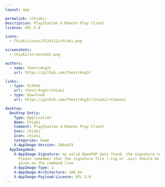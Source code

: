 ```yaml
---
layout: app

permalink: /Chiaki/
description: PlayStation 4 Remote Play Client
license: GPL-3.0

icons:
  - Chiaki/icons/512x512/chiaki.png

screenshots:
  - Chiaki/screenshot.png

authors:
  - name: thestr4ng3r
    url: https://github.com/thestr4ng3r

links:
  - type: GitHub
    url: thestr4ng3r/chiaki
  - type: Download
    url: https://github.com/thestr4ng3r/chiaki/releases

desktop:
  Desktop Entry:
    Type: Application
    Name: Chiaki
    Comment: PlayStation 4 Remote Play Client
    Exec: chiaki
    Icon: chiaki
    Categories: Game
    X-AppImage-Version: 2b6a419
  AppImageHub:
    X-AppImage-Signature: no valid OpenPGP data found. the signature could not be verified.
      Please remember that the signature file (.sig or .asc) should be the first file
      given on the command line.
    X-AppImage-Type: 2
    X-AppImage-Architecture: x86_64
    X-AppImage-Payload-License: GPL-3.0
---
```

